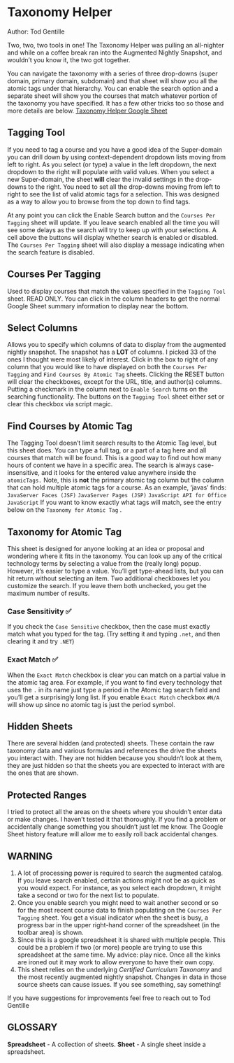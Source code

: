 # Taxonomy Helper

Author: Tod Gentille

Two, two, two tools in one! The Taxonomy Helper was pulling an all-nighter and while on a coffee break ran into the Augmented Nightly Snapshot, and wouldn’t you know it, the two got together. 

You can navigate the taxonomy with a series of three drop-downs (super domain, primary domain, subdomain) and that sheet will show you all the atomic tags under that hierarchy. You can enable the search option and a separate sheet will show you the courses that match whatever portion of the taxonomy you have specified.  It has a few other tricks too so those and more details are below.
[Taxonomy Helper Google Sheet](bit.ly/tax-helper)

## Tagging Tool

If you need to tag a course and you have a good idea of the Super-domain you can drill down by using context-dependent dropdown lists moving from left to right.  As you select (or type) a value in the left dropdown, the next dropdown to the right will populate with valid values.  When you select a new Super-domain, the sheet  **will** clear the invalid settings in the drop-downs to the right. You need to set all the drop-downs moving from left to right to see the list of valid atomic tags for a selection. This was designed as a way to allow you to browse from the top down to find tags.  

At any point you can click the Enable Search button and the `Courses Per Tagging`  sheet will update. If you leave search enabled all the time you will see some delays as the search will try to keep up with your selections. A cell above the buttons will display whether search is enabled or disabled. The `Courses Per Tagging` sheet will also display a message indicating when the search feature is disabled.

## Courses Per Tagging

Used to display courses that match the values specified in the `Tagging Tool` sheet.  READ ONLY. You can click in the column headers to get the normal Google Sheet summary information to display near the bottom. 

## Select Columns

Allows you to specify which columns of data to display from the augmented nightly snapshot. The snapshot has a **LOT** of columns. I picked 33 of the ones I thought were most likely of interest. Click in the box to right of any column that you would like to have displayed on both the `Courses Per Tagging` and `Find Courses By Atomic Tag` sheets. Clicking the  RESET button will clear the checkboxes, except for the URL, title, and author(s) columns. Putting a checkmark in the column next to `Enable Search`  turns on the searching functionality. The buttons on the `Tagging Tool` sheet either set or clear this checkbox via script magic.

## Find Courses by Atomic Tag

The Tagging Tool doesn’t limit search results to the Atomic Tag level, but this sheet does. You can type a full tag, or a part of a tag here and all courses that match will be found. This is a good way to find out how many hours of content we have in a specific area. The search is always case-insensitive, and it looks for the entered value anywhere inside the `atomicTags.` Note, this is **not** the primary atomic tag column but the column that can hold multiple atomic tags for a course. 
As an example,  ‘javas’ finds:
`JavaServer Faces (JSF)`
`JavaServer Pages (JSP)`
`JavaScript API for Office`
`JavaScript`
If you want to know exactly what tags will match, see the entry below on the  `Taxonomy for Atomic Tag` .

## Taxonomy for Atomic Tag

This sheet is designed for anyone looking at an idea or proposal and wondering where it fits in the taxonomy. You can look up any of the critical technology terms by selecting a value from the (really long) popup.  However, it’s easier to type a value. You’ll get type-ahead lists, but you can hit return without selecting an item. Two additional checkboxes let you customize the search. If you leave them both unchecked, you get the maximum number of results.

### Case Sensitivity ✅

If you check the `Case Sensitive`  checkbox, then the case must exactly match what you typed for the tag. (Try setting it and typing `.net`, and then clearing it and try  `.NET`)

### Exact Match ✅

When the  `Exact Match`  checkbox is clear you can match on a partial value in the atomic tag area. For example, if you want to find every technology that uses the `.` in its name just type a period in the Atomic tag search field and you’ll get a surprisingly long list.  If you enable  `Exact Match`  checkbox  `#N/A` will show up since no atomic tag is just the period symbol.

## Hidden Sheets

There are several hidden (and protected) sheets. These contain the raw taxonomy data and various formulas and references the drive the sheets you interact with. They are not hidden because you shouldn’t look at them, they are just hidden so that the sheets you are expected to interact with are the ones that are shown. 

## Protected Ranges

I tried to protect all the areas on the sheets where you shouldn’t enter data or make changes. I haven’t tested it that thoroughly. If you find a problem or accidentally change something you shouldn’t just let me know. The Google Sheet history feature will allow me to easily roll back accidental changes.

## WARNING

1. A lot of processing power is required to search the augmented catalog. If you leave search enabled, certain actions might not be as quick as you would expect. For instance, as you select each dropdown, it might take a second or two for the next list to populate. 
2. Once you enable search you might need to wait another second or so for the most recent course data to finish populating on the `Courses Per Tagging` sheet. You get a visual indicator when the sheet is busy, a progress bar in the upper right-hand corner of the spreadsheet (in the toolbar area) is shown. 
3. Since this is a google spreadsheet it is shared with multiple people. This could be a problem if two (or more) people are trying to use this spreadsheet at the same time. My advice: play nice. Once all the kinks are ironed out it may work to allow everyone to have their own copy.
4. This sheet relies on the underlying _Certified Curriculum Taxonomy_ and the most recently augmented nightly snapshot. Changes in data in those source sheets can cause issues. If you see something, say something!

If you have suggestions for improvements feel free to reach out to Tod Gentille

## GLOSSARY

**Spreadsheet** - A collection of sheets.
**Sheet** - A single sheet inside a spreadsheet.